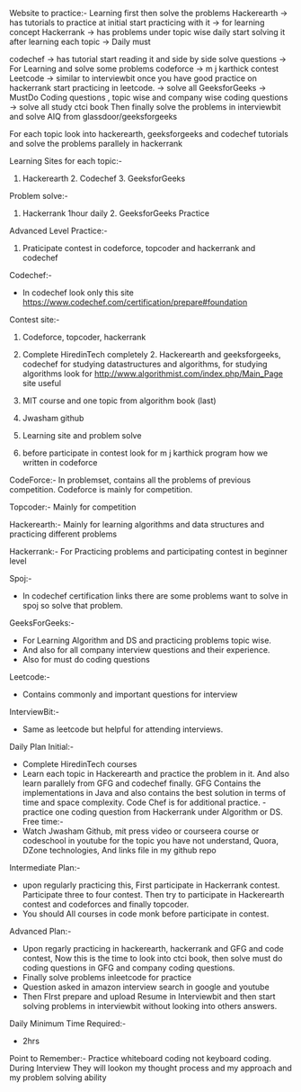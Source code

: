 
Website to practice:-
Learning first then solve the problems
Hackerearth -> has tutorials to practice at initial start practicing with it -> for learning concept
Hackerrank -> has problems under topic wise daily start solving it after learning each topic  -> Daily must

codechef -> has tutorial start reading it and side by side solve questions -> For Learning and solve some problems
codeforce -> m j karthick contest
Leetcode -> similar to interviewbit once you have good practice on hackerrank start practicing in leetcode. -> solve all
GeeksforGeeks -> MustDo Coding questions , topic wise and company wise coding questions -> solve all
study ctci book
Then finally solve the problems in interviewbit and solve AIQ from glassdoor/geeksforgeeks

For each topic look into hackerearth, geeksforgeeks and codechef tutorials and solve the problems parallely in hackerrank

Learning Sites for each topic:-
1. Hackerearth 2. Codechef 3. GeeksforGeeks

Problem solve:-
1. Hackerrank 1hour daily 2. GeeksforGeeks Practice  

Advanced Level Practice:-
1. Praticipate contest in codeforce, topcoder and hackerrank and codechef

Codechef:-
- In codechef look only this site https://www.codechef.com/certification/prepare#foundation


Contest site:-
1. Codeforce, topcoder, hackerrank

1. Complete HiredinTech completely 2. Hackerearth and geeksforgeeks, codechef for studying datastructures and algorithms, for studying algorithms look for http://www.algorithmist.com/index.php/Main_Page site useful
2.  MIT course and one topic from algorithm book (last)
3. Jwasham github
4. Learning site and problem solve
5. before participate in contest look for m j karthick program how we written in codeforce


CodeForce:-
In problemset, contains all the problems of previous competition. Codeforce is mainly for competition.

Topcoder:-
Mainly for competition

Hackerearth:-
Mainly for learning algorithms and data structures and practicing different problems

Hackerrank:-
For Practicing problems and participating contest in beginner level

Spoj:-
- In codechef certification links there are some problems want to solve in spoj so solve that problem.

GeeksForGeeks:-
- For Learning Algorithm and DS and practicing problems topic wise. 
- And also for all company interview questions and their experience.
- Also for must do coding questions

Leetcode:-
- Contains commonly and important questions for interview

InterviewBit:-
- Same as leetcode but helpful for attending interviews.

Daily Plan Initial:-

- Complete HiredinTech courses 
- Learn each topic in Hackerearth and practice the problem in it. And also learn parallely from GFG and codechef finally. GFG Contains the implementations in Java and also contains the best solution in terms of time and space complexity. Code Chef is for additional practice.
-practice one coding question from Hackerrank under Algorithm or DS.
Free time:-
- Watch Jwasham Github, mit press video  or courseera course or codeschool in youtube for the topic you have not understand, Quora, DZone technologies, And links file in my github repo

Intermediate Plan:-
- upon regularly practicing this, First participate in Hackerrank contest. Participate three to four contest. Then try to participate in Hackerearth contest and codeforces and finally topcoder.
- You should All courses in code monk before participate in contest.

Advanced Plan:-
- Upon regarly practicing in hackerearth, hackerrank and GFG and code contest, Now this is the time to look into ctci book, then solve must do coding questions in GFG and company coding questions.
- Finally solve problems inleetcode for practice 
- Question asked in amazon interview  search in google and youtube
- Then FIrst prepare and upload Resume in Interviewbit and then start solving problems in interviewbit without looking into others answers.

Daily Minimum Time Required:-
- 2hrs

Point to Remember:-  Practice whiteboard coding not keyboard coding. During Interview They will lookon my thought process and my approach and my problem solving ability


